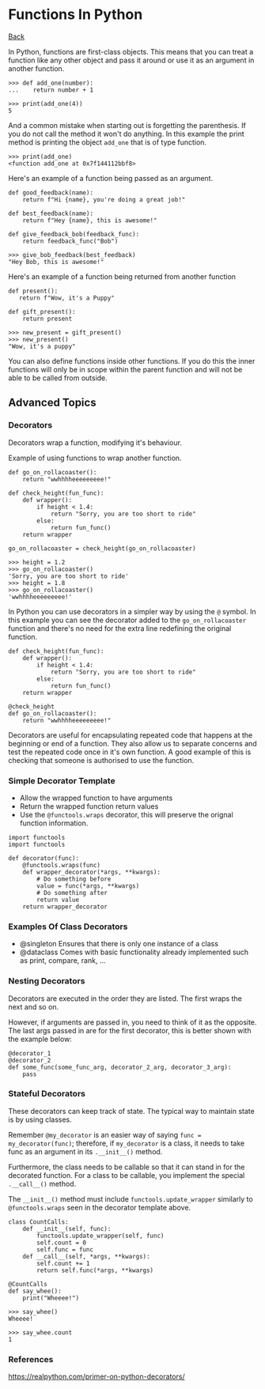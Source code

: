 # Functions In Python
[Back](README.md)

In Python, functions are first-class objects. This means that you can treat a function like any 
other object and pass it around or use it as an argument in another function.

```
>>> def add_one(number):
...    return number + 1
    
>>> print(add_one(4))
5
```

And a common mistake when starting out is forgetting the parenthesis. If you do not call the method
it won't do anything. In this example the print method is printing the object `add_one` that is of
type function.

```
>>> print(add_one)
<function add_one at 0x7f144112bbf8>
```

Here's an example of a function being passed as an argument.

```
def good_feedback(name):
    return f"Hi {name}, you're doing a great job!"
    
def best_feedback(name):
    return f"Hey {name}, this is awesome!"
    
def give_feedback_bob(feedback_func):
    return feedback_func("Bob")
```

```
>>> give_bob_feedback(best_feedback)
"Hey Bob, this is awesome!"
```

Here's an example of a function being returned from another function

```
def present():
   return f"Wow, it's a Puppy"
   
def gift_present():
    return present
```

```
>>> new_present = gift_present()
>>> new_present()
"Wow, it's a puppy"
```

You can also define functions inside other functions. If you do this the inner functions will
only be in scope within the parent function and will not be able to be called from outside.

## Advanced Topics

### Decorators
Decorators wrap a function, modifying it's behaviour.

Example of using functions to wrap another function.

```
def go_on_rollacoaster():
    return "wwhhhheeeeeeeee!"

def check_height(fun_func):
    def wrapper():
        if height < 1.4:
            return "Sorry, you are too short to ride"
        else:
            return fun_func()
    return wrapper            

go_on_rollacoaster = check_height(go_on_rollacoaster)
```

```
>>> height = 1.2
>>> go_on_rollacoaster()
'Sorry, you are too short to ride'
>>> height = 1.8
>>> go_on_rollacoaster()
'wwhhhheeeeeeeee!'
```

In Python you can use decorators in a simpler way by using the `@` symbol. In this 
example you can see the decorator added to the `go_on_rollacoaster` function and there's no
need for the extra line redefining the original function.

```
def check_height(fun_func):
    def wrapper():
        if height < 1.4:
            return "Sorry, you are too short to ride"
        else:
            return fun_func()
    return wrapper            

@check_height
def go_on_rollacoaster():
    return "wwhhhheeeeeeeee!"
```

Decorators are useful for encapsulating repeated code that happens at the beginning or end of a
function. They also allow us to separate concerns and test the repeated code once in it's own
function. A good example of this is checking that someone is authorised to use the function.

### Simple Decorator Template
* Allow the wrapped function to have arguments
* Return the wrapped function return values
* Use the `@functools.wraps` decorator, this will preserve the orignal function information.


```
import functools
import functools

def decorator(func):
    @functools.wraps(func)
    def wrapper_decorator(*args, **kwargs):
        # Do something before
        value = func(*args, **kwargs)
        # Do something after
        return value
    return wrapper_decorator
```

### Examples Of Class Decorators
* @singleton Ensures that there is only one instance of a class
* @dataclass Comes with basic functionality already implemented such as print, compare, rank, ...

### Nesting Decorators
Decorators are executed in the order they are listed. The first wraps the next and so on.

However, if arguments are passed in, you need to think of it as the opposite. The last args passed
in are for the first decorator, this is better shown with the example below:

```
@decorator_1
@decorator_2
def some_func(some_func_arg, decorator_2_arg, decorator_3_arg):
    pass
```    

### Stateful Decorators
These decorators can keep track of state. The typical way to maintain state is by using classes.

Remember `@my_decorator` is an easier way of saying `func = my_decorator(func)`; therefore, if `my_decorator` is a class, it needs to take func as an argument in its `.__init__()` method.

Furthermore, the class needs to be callable so that it can stand in for the decorated function. For
a class to be callable, you implement the special `.__call__()` method.

The `__init__()` method must include `functools.update_wrapper` similarly to `@functools.wraps` 
seen in the decorator template above.

```
class CountCalls:
    def __init__(self, func):
        functools.update_wrapper(self, func)
        self.count = 0
        self.func = func
    def __call__(self, *args, **kwargs):
        self.count += 1
        return self.func(*args, **kwargs)
 
@CountCalls
def say_whee():
    print("Wheeee!")
```

```
>>> say_whee()
Wheeee!

>>> say_whee.count
1
```


### References
https://realpython.com/primer-on-python-decorators/
